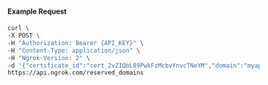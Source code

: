 <!-- Code generated for API Clients. DO NOT EDIT. -->
#### Example Request
```bash
curl \
-X POST \
-H "Authorization: Bearer {API_KEY}" \
-H "Content-Type: application/json" \
-H "Ngrok-Version: 2" \
-d '{"certificate_id":"cert_2vZIQbL89PwkFzMcbvYnvcTNeYM","domain":"myapp.mydomain.com","region":"us"}' \
https://api.ngrok.com/reserved_domains
